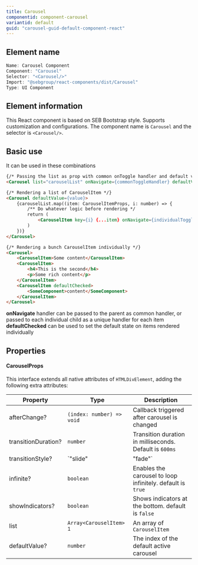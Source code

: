 ```yaml
---
title: Carousel
componentid: component-carousel
variantid: default
guid: "carousel-guid-default-component-react"
---
```


## Element name

```javascript
Name: Carousel Component
Component: "Carousel"
Selector: "<Carousel/>"
Import: "@sebgroup/react-components/dist/Carousel"
Type: UI Component
```

## Element information

This React component is based on SEB Bootstrap style. Supports customization and configurations. The component name is `Carousel` and the selector is `<Carousel/>`.

## Basic use

It can be used in these combinations
```html
{/* Passing the list as prop with common onToggle handler and default value (index number) to show which one is checked */}
<Carousel list="carouselList" onNavigate={commonToggleHandler} defaultValue={value} />

{/* Rendering a list of CarouselItem */}
<Carousel defaultValue={value}>
    {carouselList.map((item: CarouselItemProps, i: number) => {
        /** Do whatever logic before rendering */
        return (
            <CarouselItem key={i} {...item} onNavigate={individualToggleHandler}/>
        )
    })}
</Carousel>

{/* Rendering a bunch CarouselItem individually */}
<Carousel>
    <CarouselItem>Some content</CarouselItem>
    <CarouselItem>
        <h4>This is the second</h4>
        <p>Some rich content</p>
    </CarouselItem>
    <CarouselItem defaultChecked>
        <SomeComponent>content</SomeComponent>
    </CarouselItem>
</Carousel>
```
**onNavigate** handler can be passed to the parent as common handler, or passed to each individual child as a unique handler for each item
**defaultChecked** can be used to set the default state on items rendered individually

## Properties

#### CarouselProps
This interface extends all native attributes of `HTMLDivElement`, adding the following extra attributes:

| Property            | Type                               | Description                                                |
| ------------------- | ---------------------------------- | ---------------------------------------------------------- |
| afterChange?        | `(index: number) => void`          | Callback triggered after carousel is changed               |
| transitionDuration? | `number`                           | Transition duration in milliseconds. Default is `600ms`    |
| transitionStyle?    | `"slide" | "fade"`                 | Transition style. Default is `slide`                       |
| infinite?           | `boolean`                          | Enables the carousel to loop infinitely. default is `true` |
| showIndicators?     | `boolean`                          | Shows indicators at the bottom. default is `false`         |
| list                | `Array<CarouselItem>` <sup>1</sup> | An array of `CarouselItem`                                 |
| defaultValue?       | `number`                           | The index of the default active carousel                   |
